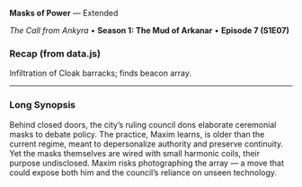 **Masks of Power** — Extended

_The Call from Ankyra_ • **Season 1: The Mud of Arkanar** • **Episode 7 (S1E07)**

### Recap (from data.js)
Infiltration of Cloak barracks; finds beacon array.

---

### Long Synopsis

Behind closed doors, the city’s ruling council dons elaborate ceremonial masks to debate policy. The practice, Maxim learns, is older than the current regime, meant to depersonalize authority and preserve continuity. Yet the masks themselves are wired with small harmonic coils, their purpose undisclosed. Maxim risks photographing the array — a move that could expose both him and the council’s reliance on unseen technology.
